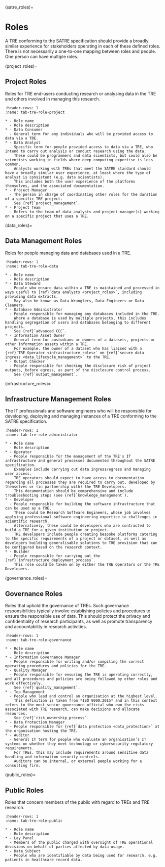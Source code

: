 (satre_roles)=

# Roles

A TRE conforming to the SATRE specification should provide a broadly similar experience for stakeholders operating in each of these defined roles.
There is not necessarily a one-to-one mapping between roles and people.
One person can have multiple roles.

(project_roles)=

## Project Roles

Roles for TRE end-users conducting research or analysing data in the TRE and others involved in managing this research.

```{list-table}
:header-rows: 1
:name: tab-tre-role-project

* - Role name
  - Role description
* - Data Consumer
  - General term for any individuals who will be provided access to data via a TRE.
* - Data Analyst
  - Specific term for people provided access to data via a TRE, who intend to carry out analysis or conduct research using the data.
    These could be programmers and data scientists, but could also be scientists working in fields where deep computing expertise is less common.
    Analysts working with TREs that meet the SATRE standard should have a broadly similar user experience, at least where the type of analyst is consistent (e.g. data scientists).
    This includes both the user experience of the platforms themselves, and the associated documentation.
* - Project Manager
  - The person in charge of coordinating other roles for the duration of a specific TRE project.
    See {ref}`project_management`.
* - Project Team
  - Refers to the team of data analysts and project manager(s) working on a specific project that uses a TRE.

```

(data_roles)=

## Data Management Roles

Roles for people managing data and databases used in a TRE.

```{list-table}
:header-rows: 1
:name: tab-tre-role-data

* - Role name
  - Role description
* - Data Steward
  - People who ensure data within a TRE is maintained and processed in ways useful to {ref}`data analysts <project_roles>`, including providing data extracts.
    May also be known as Data Wranglers, Data Engineers or Data Cleaners.
* - Database Administrator
  - People responsible for managing any databases included in the TRE.
    Where a database is used by multiple projects, this includes handling segregation of users and databases belonging to different projects.
    See {ref}`advanced_CCC`.
* - Information Asset Owner
  - General term for custodians or owners of a datasets, projects or other information assets within a TRE.
    For example, the owner of a dataset who has liaised with a {ref}`TRE Operator <infrastructure_roles>` on {ref}`secure data ingress <data_lifecycle_management>` to the TRE.
* - Output Checker
  - People responsible for checking the disclosure risk of project outputs, before egress, as part of the disclosure control process.
    See {ref}`output_management`.
```

(infrastructure_roles)=

## Infrastructure Management Roles

The IT professionals and software engineers who will be responsible for developing, deploying and managing instances of a TRE conforming to the SATRE specification.

```{list-table}
:header-rows: 1
:name: tab-tre-role-administrator

* - Role name
  - Role description
* - Operator
  - People responsible for the management of the TRE's IT infrastructure and general processes documented throughout the SATRE specification.
    Examples include carrying out data ingress/egress and managing user access.
    TRE operators should expect to have access to documentation regarding all processes they are required to carry out, developed by themselves or (in partnership with) the TRE Developers.
    This documentation should be comprehensive and include troubleshooting steps (see {ref}`knowledge_management`).
* - Developer
  - People responsible for building the software infrastructure that can be used as a TRE.
    These could be Research Software Engineers, whose job involves applying professional software engineering expertise to challenges in scientific research.
    Alternatively, these could be developers who are contracted to build a TRE for a given institution or project.
    TRE developers include people creating bespoke platforms catering to the specific requirements of a project or dataset, as well as developers building generalisable solutions to TRE provision that can be configured based on the research context.
* - Builder
  - People responsible for carrying out the {ref}`infrastructure_deployment_process`.
    This role could be taken on by either the TRE Operators or the TRE Developers.
```

(governance_roles)=

## Governance Roles

Roles that uphold the governance of TREs.
Such governance responsibilities typically involve establishing policies and procedures to ensure the responsible use of data.
This should protect the privacy and confidentiality of research participants, as well as promote transparency and accountability in research activities.

```{list-table}
:header-rows: 1
:name: tab-tre-role-governance

* - Role name
  - Role description
* - Information Governance Manager
  - People responsible for writing and/or compiling the correct operating procedures and policies for the TRE.
* - Quality Manager
  - People responsible for ensuring the TRE is operating correctly, and all procedures and policies are being followed by other roles and work effectively.
    See {ref}`quality_management`.
* - Top Management
  - People who lead and control an organisation at the highest level.
    This definition is taken from *ISO 9000:2015* and in this context refers to the most senior governance official who own the risks associated with TRE research, can make decisions and allocate resources.
    See {ref}`risk_ownership_process`.
* - Data Protection Manager
  - People responsible for {ref}`data protection <data_protection>` at the organisation hosting the TRE.
* - Auditor
  - General IT term for people who evaluate an organisation’s IT systems on whether they meet technology or cybersecurity regulatory requirements.
    For TREs, this may include requirements around sensitive data handling and information security controls.
    Auditors can be internal, or external people working for a consulting firm.

```

(public_roles)=

## Public Roles

Roles that concern members of the public with regard to TREs and TRE research.

```{list-table}
:header-rows: 1
:name: tab-tre-role-public

* - Role name
  - Role description
* - Lay Panel
  - Members of the public charged with oversight of TRE operational decisions on behalf of parties affected by data usage.
* - Data Subject
  - People who are identifiable by data being used for research, e.g. patients in healthcare record data.
```
